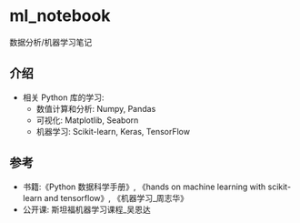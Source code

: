 # ml_notebook
数据分析/机器学习笔记  

## 介绍
- 相关 Python 库的学习: 
  - 数值计算和分析: Numpy, Pandas
  - 可视化: Matplotlib, Seaborn
  - 机器学习: Scikit-learn, Keras, TensorFlow

## 参考
- 书籍:《Python 数据科学手册》, 《hands on machine learning with scikit-learn and tensorflow》, 《机器学习_周志华》
- 公开课: 斯坦福机器学习课程_吴恩达
